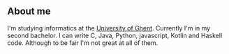 ## About me
I'm studying informatics at the [University of Ghent](https://www.ugent.be/en).
Currently I'm in my second bachelor. I can write C, Java, Python, javascript, Kotlin and Haskell code. Although to be fair I'm not great at all of them. 



<!--
**DeruytterA/DeruytterA** is a ✨ _special_ ✨ repository because its `README.md` (this file) appears on your GitHub profile.

Here are some ideas to get you started:

- 🔭 I’m currently working on ...
- 🌱 I’m currently learning ...
- 👯 I’m looking to collaborate on ...
- 🤔 I’m looking for help with ...
- 💬 Ask me about ...
- 📫 How to reach me: ...
- 😄 Pronouns: ...
- ⚡ Fun fact: ...
-->
